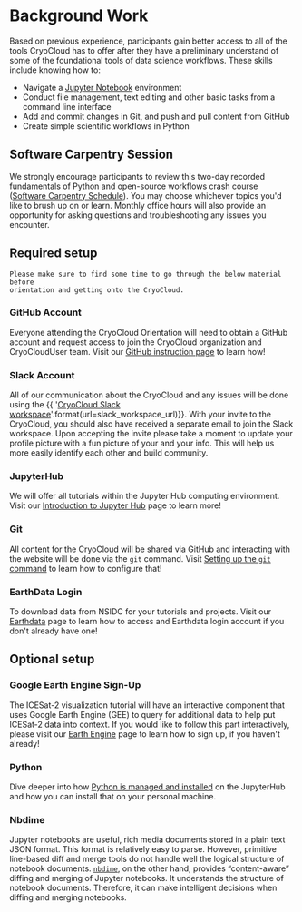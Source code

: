 # Background Work

Based on previous experience, participants gain better access to all of the tools CryoCloud 
has to offer after they have a preliminary understand of some of the foundational tools of 
data science workflows. These skills include knowing how to:

* Navigate a [Jupyter Notebook](https://jupyter.org/) environment
* Conduct file management, text editing and other basic tasks from a command line interface
* Add and commit changes in Git, and push and pull content from GitHub
* Create simple scientific workflows in Python

## Software Carpentry Session

We strongly encourage participants to review this two-day recorded fundamentals of Python and open-source workflows crash course ([Software Carpentry Schedule](swc)). You may choose whichever topics you'd like to brush up on or learn. Monthly office hours will also provide an opportunity for asking questions and troubleshooting any issues you encounter.

## Required setup

```{attention}
Please make sure to find some time to go through the below material before
orientation and getting onto the CryoCloud.
```

### GitHub Account

Everyone attending the CryoCloud Orientation will need to obtain a GitHub account and request access to join the CryoCloud organization and CryoCloudUser team.
Visit our [GitHub instruction page](./github) to learn how!

### Slack Account

All of our communication about the CryoCloud and any issues will be done using the
{{ '[CryoCloud Slack workspace]({url})'.format(url=slack_workspace_url)}}.
With your invite to the CryoCloud, you should also have received a separate
email to join the Slack workspace. Upon accepting the invite please take a moment to update your profile picture with a fun picture of your and your info. This will help us more easily identify each other and build community.

### JupyterHub

We will offer all tutorials within the Jupyter Hub computing environment.
Visit our [Introduction to Jupyter Hub](./jupyterhub) page to learn more!

### Git

All content for the CryoCloud will be shared via GitHub and interacting with the
website will be done via the `git` command. Visit [Setting up the `git` command](./git)
to learn how to configure that!

### EarthData Login

To download data  from NSIDC for your tutorials and projects.
Visit our [Earthdata](./earthdata) page to learn how to access and Earthdata login account if you don't already have one!

## Optional setup

### Google Earth Engine Sign-Up
The ICESat-2 visualization tutorial will have an interactive component that uses Google Earth Engine (GEE) to query for 
additional data to help put ICESat-2 data into context. 
If you would like to follow this part interactively, please visit our [Earth Engine](earthengine) page to learn how to sign up, 
if you haven't already!

### Python
Dive deeper into how [Python is managed and installed](python) on the JupyterHub
and how you can install that on your personal machine.

### Nbdime
Jupyter notebooks are useful, rich media documents stored in a plain text JSON format. This format is relatively easy to 
parse. However, primitive line-based diff and merge tools do not handle well the logical structure of notebook documents. 
[`nbdime`](https://nbdime.readthedocs.io/en/latest/), on the other hand, provides “content-aware” diffing and merging of 
Jupyter notebooks. It understands the structure of notebook documents. Therefore, it can make intelligent decisions when 
diffing and merging notebooks.
